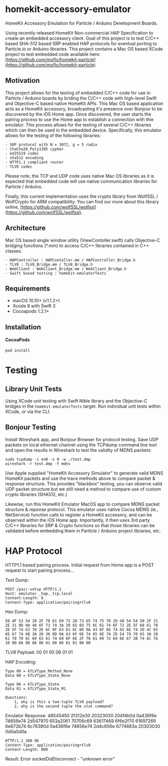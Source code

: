 # homekit-accessory-emulator
HomeKit Accessory Emulation for Particle / Arduino Development Boards. 


Using recently released HomeKit Non-commercial HAP Specification to create an embedded accessory client. Goal of this project is to test C/C++ based SHA-512 based SRP enabled HAP protocols for eventual porting to Particle.io or Arduino libraries. This project contains a Mac OS based XCode project to test embedded code available here: [https://github.com/moflo/homekit-particle](https://github.com/moflo/homekit-particle)



Motivation
----------

This project allows for the testing of embedded C/C++ code for use in Particle / Arduino boards by briding the C/C++ code with high-level Swift and Objective-C based native HomeKit APIs. This Mac OS based application acts as a HomeKit accessory, broadcasting it's presence over Bonjour to be discovered by the iOS Home app. Once discovered, the user starts the pairing process to use the Home app to establish a connection with thie emulator. This process allows for the testing of several C/C++ libraries which can then be used in the embedded device. Specifically, this emulator allows for the testing of the following libraries:

    - SRP protocol with N = 3072, g = 5 radix
    - ChaCha20_Poly1305 cypher
    - ed25519 codec
    - sha512 encoding
    - HTTP1.1 compliant router
    - TLV8 codec


Please note, the TCP and UDP code uses native Mac OS libraries as it is expected that embedded code will use native communication libraries for Particle / Arduino.


Finally, this current implementation uses the crypto library from WolfSSL / WolfCrypto for ARM compatibility. You can find our more about this library online, [https://github.com/wolfSSL/wolfssl](https://github.com/wolfSSL/wolfssl).



Architecture
------------

Mac OS based single window utility (ViewContoller.swift) calls Objective-C bridging functions (*.mm) to access C/C++ libraries contained in C++ classes.

    - HAPController : HAPContoller.mm / HAPController_Bridge.h
    - TLV8 : TLV8_Bridge.mm / TLV8_Bridge.h
    - WebClient : WebClient_Bridge.mm / WebClient_Bridge.h
    - Swift based testing : homekit-emulatorTests



Requirements
------------

* macOS 10.10+ (v1.1.2+)
* Xcode 8 with Swift 3
* Cocoapods 1.2.1+

Installation
------------

#### CocoaPods

    pod install




Testing
=======


Library Unit Tests
------------------

Using XCode unit testing with Swift Nible library and the Objective-C bridges in the `homekit-emulatorTests` target. Run individual unit tests within XCode, or via the CLI.



Bonjour Testing
---------------

Install Wireshark app, and Bonjour Browser for protocol testing. Save UDP packets on local ethernet channel using the TCPdump command line tool and open the results in Wireshark to test the validity of MDNS packets:

    sudo tcpdump -i en0 -s 0 -w ./test.dmp
    wireshark -r test.dmp -Y mdns

Use Apple supplied "HomeKit Accessory Simulator" to generate valid MDNS HomeKit packets and use the trace methods above to compare packet & response structure. This provides "blackbox" testing, you can observe valid UDP packet structure but we still need a method to compare use of custom crypto libraries (SHA512, etc.)

Likewise, run this HomeKit Emulator MacOS app to compare MDNS packet structure & reponse protocol. This emulator uses native Cocoa MDNS (ie., NetService) function calls to register a HomeKit accessory, and can be observed within the iOS Home app. Importantly, it then uses 3rd party C/C++ libraries for SRP & Crypto functions so that those libraries can be validated before embedding them in Particle / Arduino project libraries, etc.



HAP Protocol
============

HTTP1.1 based pairing process. Initial request from Home app is a POST request to start pairing process...

Text Dump:

    POST /pair-setup HTTP/1.1
    Host: emulator._hap._tcp.local
    Content-Length: 6
    Content-Type: application/pairing+tlv8

Hex Dump:

    50 4F 53 54 20 2F 70 61 69 72 2D 73 65 74 75 70 20 48 54 54 50 2F 31 2E 31 0D 0A 48 6F 73 74 3A 20 65 6D 75 6C 61 74 6F 72 2E 5F 68 61 70 2E 5F 74 63 70 2E 6C 6F 63 61 6C 0D 0A 43 6F 6E 74 65 6E 74 2D 4C 65 6E 67 74 68 3A 20 36 0D 0A 43 6F 6E 74 65 6E 74 2D 54 79 70 65 3A 20 61 70 70 6C 69 63 61 74 69 6F 6E 2F 70 61 69 72 69 6E 67 2B 74 6C 76 38 0D 0A 0D 0A 00 01 00 06 01 01 00 00


TLV8 Payload:
    00 01 00 06 01 01

HAP Encoding:

    Type 00 = kTLVType_Method_None
    Data 00 = kTLVType_State_None

    Type 06 = kTLVType_State
    Data 01 = kTLVType_State_M1

    Questions: 
        1, why is this a two-tuple TLV8 payload?
        2, why is the second tuple the stat command?


Emulator Response:
    48545450 2f312e30 20323030 204f4b0d 0a436f6e 74656e74 2d547970 653a2061 70706c69 63617469 6f6e2f70 61697269 6e672b74 6c76380d 0a436f6e 74656e74 2d4c656e 6774683a 20303030 0d0a0d0a

    HTTP/1.1 200 OK
    Content-Type: application/pairing+tlv8
    Content-Length: 000


Result:
    Error socketDidDisconnect - "unknown error"
